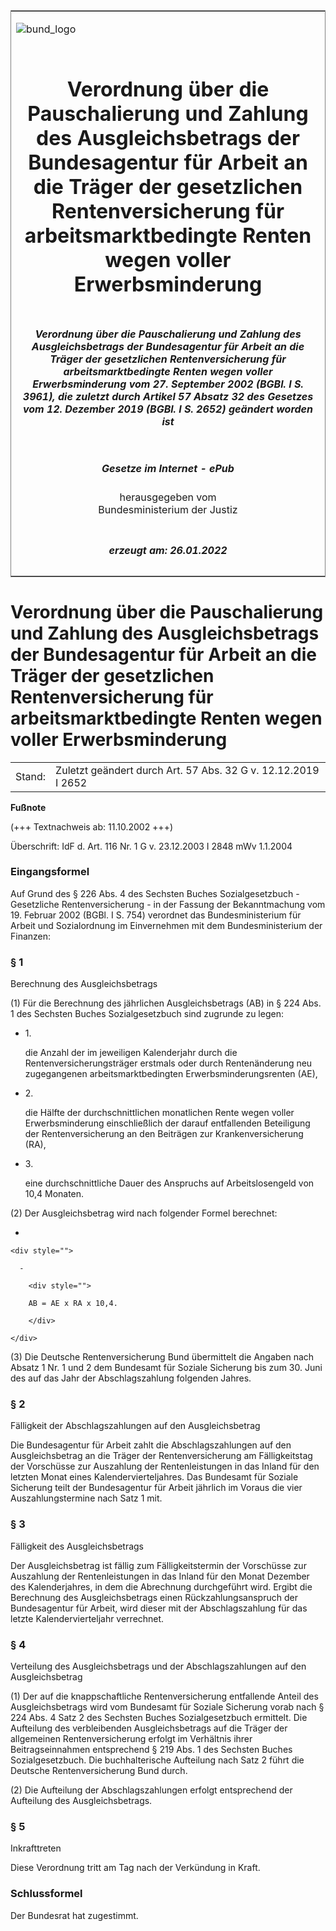 <span id="DECKBLATT.html"></span>

<table border="0" frame="border" width="100%">

<tr valign="top">

<td align="left">

![bund\_logo](BfJ_2021_Web_de_de.gif)

</td>

<td align="right">

 

</td>

</tr>

<tr align="center" valign="middle">

<td colspan="2">

# Verordnung über die Pauschalierung und Zahlung des Ausgleichsbetrags der Bundesagentur für Arbeit an die Träger der gesetzlichen Rentenversicherung für arbeitsmarktbedingte Renten wegen voller Erwerbsminderung

</td>

</tr>

<tr align="center" valign="middle">

<td colspan="2">

##### Verordnung über die Pauschalierung und Zahlung des Ausgleichsbetrags der Bundesagentur für Arbeit an die Träger der gesetzlichen Rentenversicherung für arbeitsmarktbedingte Renten wegen voller Erwerbsminderung vom 27. September 2002 (BGBl. I S. 3961), die zuletzt durch Artikel 57 Absatz 32 des Gesetzes vom 12. Dezember 2019 (BGBl. I S. 2652) geändert worden ist

</td>

</tr>

<tr align="center" valign="middle">

<td colspan="2">

  
  

##### Gesetze im Internet - ePub  
  
herausgegeben vom  
Bundesministerium der Justiz

</td>

</tr>

<tr align="center" valign="bottom">

<td colspan="2">

  
  

##### erzeugt am: 26.01.2022

</td>

</tr>

</table>

<span id="BJNR396100002.html"></span>

# Verordnung über die Pauschalierung und Zahlung des Ausgleichsbetrags der Bundesagentur für Arbeit an die Träger der gesetzlichen Rentenversicherung für arbeitsmarktbedingte Renten wegen voller Erwerbsminderung

<div>

<div class="jnhtml">

|        |                                                               |
| ------ | ------------------------------------------------------------- |
| Stand: | Zuletzt geändert durch Art. 57 Abs. 32 G v. 12.12.2019 I 2652 |

</div>

</div>

<div>

  
**Fußnote**

<div class="jnhtml">

<div>

<div class="jurAbsatz">

(+++ Textnachweis ab: 11.10.2002 +++)

</div>

<div class="jurAbsatz">

  
Überschrift: IdF d. Art. 116 Nr. 1 G v. 23.12.2003 I 2848 mWv 1.1.2004

</div>

</div>

</div>

</div>

<span id="BJNR396100002BJNE000000000.html"></span>

### Eingangsformel  

<div>

<div class="jnhtml">

<div>

<div class="jurAbsatz">

Auf Grund des § 226 Abs. 4 des Sechsten Buches Sozialgesetzbuch -
Gesetzliche Rentenversicherung - in der Fassung der Bekanntmachung vom
19. Februar 2002 (BGBl. I S. 754) verordnet das Bundesministerium für
Arbeit und Sozialordnung im Einvernehmen mit dem Bundesministerium der
Finanzen:

</div>

</div>

</div>

</div>

<span id="BJNR396100002BJNE000103126.html"></span>

### § 1  
Berechnung des Ausgleichsbetrags

<div>

<div class="jnhtml">

<div>

<div class="jurAbsatz">

(1) Für die Berechnung des jährlichen Ausgleichsbetrags (AB) in § 224
Abs. 1 des Sechsten Buches Sozialgesetzbuch sind zugrunde zu legen:

  - 1\.
    
    <div style="">
    
    die Anzahl der im jeweiligen Kalenderjahr durch die
    Rentenversicherungsträger erstmals oder durch Rentenänderung neu
    zugegangenen arbeitsmarktbedingten Erwerbsminderungsrenten (AE),
    
    </div>

  - 2\.
    
    <div style="">
    
    die Hälfte der durchschnittlichen monatlichen Rente wegen voller
    Erwerbsminderung einschließlich der darauf entfallenden Beteiligung
    der Rentenversicherung an den Beiträgen zur Krankenversicherung
    (RA),
    
    </div>

  - 3\.
    
    <div style="">
    
    eine durchschnittliche Dauer des Anspruchs auf Arbeitslosengeld von
    10,4 Monaten.
    
    </div>

</div>

<div class="jurAbsatz">

(2) Der Ausgleichsbetrag wird nach folgender Formel berechnet:

  - 
    
    <div style="">
    
      - 
        
        <div style="">
        
        AB = AE x RA x 10,4.
        
        </div>
    
    </div>

</div>

<div class="jurAbsatz">

(3) Die Deutsche Rentenversicherung Bund übermittelt die Angaben nach
Absatz 1 Nr. 1 und 2 dem Bundesamt für Soziale Sicherung bis zum 30.
Juni des auf das Jahr der Abschlagszahlung folgenden Jahres.

</div>

</div>

</div>

</div>

<span id="BJNR396100002BJNE000202126.html"></span>

### § 2  
Fälligkeit der Abschlagszahlungen auf den Ausgleichsbetrag

<div>

<div class="jnhtml">

<div>

<div class="jurAbsatz">

Die Bundesagentur für Arbeit zahlt die Abschlagszahlungen auf den
Ausgleichsbetrag an die Träger der Rentenversicherung am Fälligkeitstag
der Vorschüsse zur Auszahlung der Rentenleistungen in das Inland für den
letzten Monat eines Kalendervierteljahres. Das Bundesamt für Soziale
Sicherung teilt der Bundesagentur für Arbeit jährlich im Voraus die vier
Auszahlungstermine nach Satz 1 mit.

</div>

</div>

</div>

</div>

<span id="BJNR396100002BJNE000301308.html"></span>

### § 3  
Fälligkeit des Ausgleichsbetrags

<div>

<div class="jnhtml">

<div>

<div class="jurAbsatz">

Der Ausgleichsbetrag ist fällig zum Fälligkeitstermin der Vorschüsse zur
Auszahlung der Rentenleistungen in das Inland für den Monat Dezember des
Kalenderjahres, in dem die Abrechnung durchgeführt wird. Ergibt die
Berechnung des Ausgleichsbetrags einen Rückzahlungsanspruch der
Bundesagentur für Arbeit, wird dieser mit der Abschlagszahlung für das
letzte Kalendervierteljahr verrechnet.

</div>

</div>

</div>

</div>

<span id="BJNR396100002BJNE000402126.html"></span>

### § 4  
Verteilung des Ausgleichsbetrags und der Abschlagszahlungen auf den Ausgleichsbetrag

<div>

<div class="jnhtml">

<div>

<div class="jurAbsatz">

(1) Der auf die knappschaftliche Rentenversicherung entfallende Anteil
des Ausgleichsbetrags wird vom Bundesamt für Soziale Sicherung vorab
nach § 224 Abs. 4 Satz 2 des Sechsten Buches Sozialgesetzbuch ermittelt.
Die Aufteilung des verbleibenden Ausgleichsbetrags auf die Träger der
allgemeinen Rentenversicherung erfolgt im Verhältnis ihrer
Beitragseinnahmen entsprechend § 219 Abs. 1 des Sechsten Buches
Sozialgesetzbuch. Die buchhalterische Aufteilung nach Satz 2 führt die
Deutsche Rentenversicherung Bund durch.

</div>

<div class="jurAbsatz">

(2) Die Aufteilung der Abschlagszahlungen erfolgt entsprechend der
Aufteilung des Ausgleichsbetrags.

</div>

</div>

</div>

</div>

<span id="BJNR396100002BJNE000500000.html"></span>

### § 5  
Inkrafttreten

<div>

<div class="jnhtml">

<div>

<div class="jurAbsatz">

Diese Verordnung tritt am Tag nach der Verkündung in Kraft.

</div>

</div>

</div>

</div>

<span id="BJNR396100002BJNE000600000.html"></span>

### Schlussformel  

<div>

<div class="jnhtml">

<div>

<div class="jurAbsatz">

Der Bundesrat hat zugestimmt.

</div>

</div>

</div>

</div>
